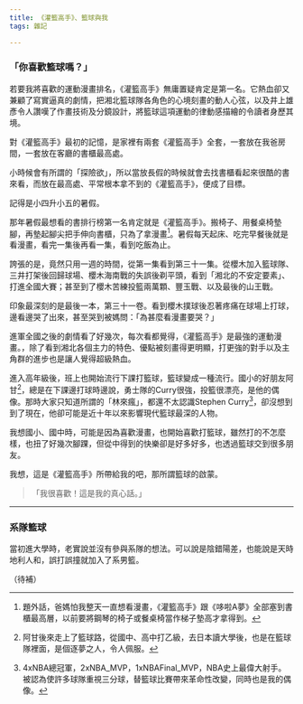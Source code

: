 ```yaml
---
title: 《灌籃高手》、籃球與我
tags: 雜記

---
```

### 「你喜歡籃球嗎？」


若要我將喜歡的運動漫畫排名，《灌籃高手》無庸置疑肯定是第一名。它熱血卻又兼顧了寫實逼真的劇情，把湘北籃球隊各角色的心境刻畫的動人心弦，以及井上雄彥令人讚嘆了作畫技術及分鏡設計，將籃球這項運動的律動感描繪的令讀者身歷其境。

對《灌籃高手》最初的記憶，是家裡有兩套《灌籃高手》全套，一套放在我爸房間，一套放在客廳的書櫃最高處。

小時候會有所謂的「探險欲」，所以當放長假的時候就會去找書櫃看起來很酷的書來看，而放在最高處、平常根本拿不到的《灌籃高手》，便成了目標。

記得是小四升小五的暑假。  

那年暑假最想看的書排行榜第一名肯定就是《灌籃高手》。搬椅子、用餐桌椅墊腳，再墊起腳尖把手伸向書櫃，只為了拿漫畫[^1]。暑假每天起床、吃完早餐後就是看漫畫，看完一集後再看一集，看到吃飯為止。

誇張的是，竟然只用一週的時間，從第一集看到第三十一集。從櫻木加入籃球隊、三井打架後回歸球場、櫻木海南戰的失誤後剃平頭，看到「湘北的不安定要素」、打進全國大賽；甚至到了櫻木苦練投籃兩萬顆、豐玉戰、以及最後的山王戰。

印象最深刻的是最後一本，第三十一卷。看到櫻木撲球後忍著疼痛在球場上打球，邊看邊哭了出來，甚至哭到被媽問：「為甚麼看漫畫要哭？」

進軍全國之後的劇情看了好幾次，每次看都覺得，《灌籃高手》是最強的運動漫畫。，除了看到湘北各個主力的特色、優點被刻畫得更明顯，打更強的對手以及主角群的進步也是讓人覺得超級熱血。

進入高年級後，班上也開始流行下課打籃球，籃球變成一種流行。國小的好朋友阿甘[^2]，總是在下課邊打球時邊說，勇士隊的Curry很強，投籃很漂亮，是他的偶像。那時大家只知道所謂的「林來瘋」，都還不太認識Stephen Curry[^3]，卻沒想到到了現在，他卻可能是近十年以來影響現代籃球最深的人物。

我想國小、國中時，可能是因為喜歡漫畫，也開始喜歡打籃球，雖然打的不怎麼樣，也扭了好幾次腳踝，但從中得到的快樂卻是好多好多，也透過籃球交到很多朋友。

我想，這是《灌籃高手》所帶給我的吧，那所謂籃球的啟蒙。

> 「我很喜歡！這是我的真心話。」


[^1]: 題外話，爸媽怕我整天一直想看漫畫，《灌籃高手》跟《哆啦A夢》全部塞到書櫃最高層，以前要將鋼琴的椅子或餐桌椅當作梯子墊高才拿得到。
[^2]: 阿甘後來走上了籃球路，從國中、高中打乙級，去日本讀大學後，也是在籃球隊裡面，是個逐夢之人，令人佩服。
[^3]: 4xNBA總冠軍，2xNBA_MVP，1xNBAFinal_MVP，NBA史上最偉大射手。被認為使許多球隊重視三分球，替籃球比賽帶來革命性改變，同時也是我的偶像。

---

### 系隊籃球

當初進大學時，老實說並沒有參與系隊的想法。可以說是陰錯陽差，也能說是天時地利人和，誤打誤撞就加入了系男籃。

（待補）
